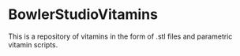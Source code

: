 # BowlerStudioVitamins
This is a repository of vitamins in the form of .stl files and parametric vitamin scripts. 
